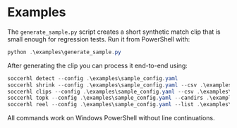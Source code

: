 # Examples

The `generate_sample.py` script creates a short synthetic match clip that is small
enough for regression tests. Run it from PowerShell with:

```powershell
python .\examples\generate_sample.py
```

After generating the clip you can process it end-to-end using:

```powershell
soccerhl detect --config .\examples\sample_config.yaml
soccerhl shrink --config .\examples\sample_config.yaml --csv .\examples\out\highlights.csv --out .\examples\out\highlights_smart.csv
soccerhl clips --config .\examples\sample_config.yaml --csv .\examples\out\highlights_smart.csv --outdir .\examples\out\clips
soccerhl topk --config .\examples\sample_config.yaml --candirs .\examples\out\clips
soccerhl reel --config .\examples\sample_config.yaml --list .\examples\out\smart_top10_concat.txt --out .\examples\out\reels\sample_top10.mp4
```

All commands work on Windows PowerShell without line continuations.
